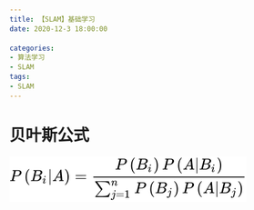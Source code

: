 ```yaml
---
title: 【SLAM】基础学习
date: 2020-12-3 18:00:00

categories:
- 算法学习
- SLAM
tags:
- SLAM
---
```


# 贝叶斯公式

![img](SLAM/541075978d219fa03aa9357894d4d8f4.svg)

